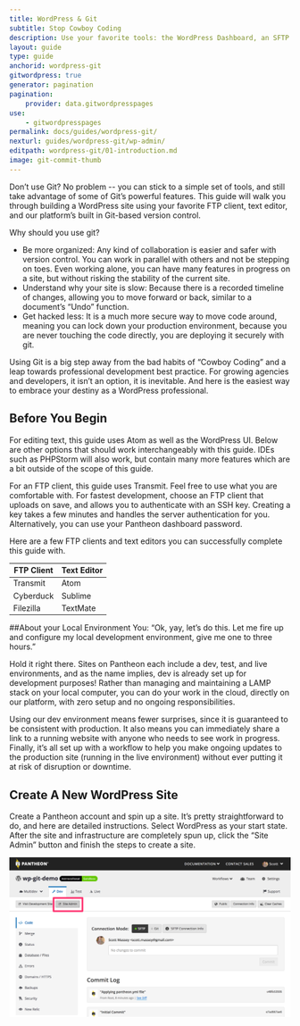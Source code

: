 ```yaml
---
title: WordPress & Git
subtitle: Stop Cowboy Coding
description: Use your favorite tools: the WordPress Dashboard, an SFTP client, and your text editor of choice to work quickly, safely and easily on the cloud.
layout: guide
type: guide
anchorid: wordpress-git
gitwordpress: true
generator: pagination
pagination:
    provider: data.gitwordpresspages
use:
    - gitwordpresspages
permalink: docs/guides/wordpress-git/
nexturl: guides/wordpress-git/wp-admin/
editpath: wordpress-git/01-introduction.md
image: git-commit-thumb
---
```

Don’t use Git? No problem -- you can stick to a simple set of tools, and still take advantage of some of Git’s powerful features. This guide will walk you through building a WordPress site using your favorite FTP client, text editor, and our platform’s built in Git-based version control.

Why should you use git?

* Be more organized: Any kind of collaboration is easier and safer with version control. You can work in parallel with others and not be stepping on toes. Even working alone, you can have many features in progress on a site, but without risking the stability of the current site.
* Understand why your site is slow: Because there is a recorded timeline of changes, allowing you to move forward or back, similar to a document’s “Undo” function.
* Get hacked less: It is a much more secure way to move code around, meaning you can lock down your production environment, because you are never touching the code directly, you are deploying it securely with git.

Using Git is a big step away from the bad habits of “Cowboy Coding” and a leap towards professional development best practice. For growing agencies and developers, it isn’t an option, it is inevitable. And here is the easiest way to embrace your destiny as a WordPress professional.

## Before You Begin

For editing text, this guide uses Atom as well as the WordPress UI. Below are other options that should work interchangeably with this guide. IDEs such as PHPStorm will also work, but contain many more features which are a bit outside of the scope of this guide.

For an FTP client, this guide uses Transmit. Feel free to use what you are comfortable with. For fastest development, choose an FTP client that uploads on save, and allows you to authenticate with an SSH key. Creating a key takes a few minutes and handles the server authentication for you. Alternatively, you can use your Pantheon dashboard password.

Here are a few FTP clients and text editors you can successfully complete this guide with.

<table class="table  table-bordered table-responsive">
  <thead>
    <tr>
      <th>FTP Client</th>
      <th>Text Editor</th>
    </tr>
  </thead>
  <tbody>
    <tr>
      <td>Transmit</td>
      <td>Atom</td>
    </tr>
    <tr>
      <td>Cyberduck</td>
      <td>Sublime</td>
    </tr>
    <tr>
      <td>Filezilla</td>
      <td>TextMate</td>
    </tr>
  </tbody>
</table>


##About your Local Environment
You: “Ok, yay, let’s do this. Let me fire up and configure my local development environment, give me one to three hours.”

Hold it right there. Sites on Pantheon each include a dev, test, and live environments, and as the name implies, dev is already set up for development purposes! Rather than managing and maintaining a LAMP stack on  your local computer, you can do your work in the cloud, directly on our platform, with zero setup and no ongoing responsibilities.

Using our dev environment means fewer surprises, since it is guaranteed to be consistent with production. It also means you can immediately share a link to a running website with anyone who needs to see work in progress. Finally, it’s all set up with a workflow to help you make ongoing updates to the production site (running in the live environment) without ever putting it at risk of disruption or downtime.

## Create A New WordPress Site

Create a Pantheon account and spin up a site. It’s pretty straightforward to do, and here are detailed instructions.
Select WordPress as your start state.
After the site and infrastructure are completely spun up, click the “Site Admin” button and finish the steps to create a site.

![Launch site admin page](/source/docs/assets/images/guides/git-wordpress/launch-admin.png)
